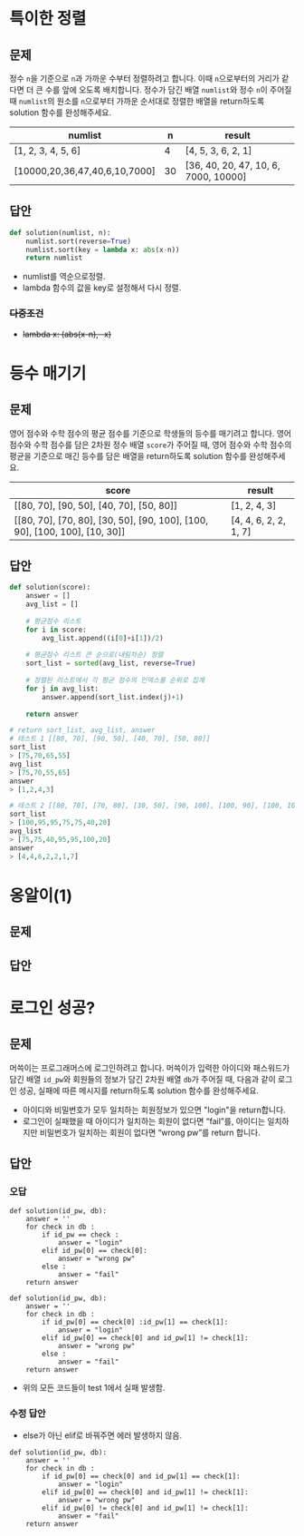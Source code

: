 

# 특이한 정렬

## 문제

정수 `n`을 기준으로 `n`과 가까운 수부터 정렬하려고 합니다. 이때 `n`으로부터의 거리가 같다면 더 큰 수를 앞에 오도록 배치합니다. 정수가 담긴 배열 `numlist`와 정수 `n`이 주어질 때 `numlist`의 원소를 `n`으로부터 가까운 순서대로 정렬한 배열을 return하도록 solution 함수를 완성해주세요.

| numlist                       | n    | result                               |
| ----------------------------- | ---- | ------------------------------------ |
| [1, 2, 3, 4, 5, 6]            | 4    | [4, 5, 3, 6, 2, 1]                   |
| [10000,20,36,47,40,6,10,7000] | 30   | [36, 40, 20, 47, 10, 6, 7000, 10000] |



## 답안

```python
def solution(numlist, n):
    numlist.sort(reverse=True)
    numlist.sort(key = lambda x: abs(x-n))
    return numlist
```

- numlist를 역순으로정렬.
- lambda 함수의 값을 key로 설정해서 다시 정렬.

### ~~다중조건~~

- ~~lambda x: (abs(x-n), -x)~~

  

# 등수 매기기

## 문제

영어 점수와 수학 점수의 평균 점수를 기준으로 학생들의 등수를 매기려고 합니다. 영어 점수와 수학 점수를 담은 2차원 정수 배열 `score`가 주어질 때, 영어 점수와 수학 점수의 평균을 기준으로 매긴 등수를 담은 배열을 return하도록 solution 함수를 완성해주세요.

| score                                                        | result                |
| ------------------------------------------------------------ | --------------------- |
| [[80, 70], [90, 50], [40, 70], [50, 80]]                     | [1, 2, 4, 3]          |
| [[80, 70], [70, 80], [30, 50], [90, 100], [100, 90], [100, 100], [10, 30]] | [4, 4, 6, 2, 2, 1, 7] |



## 답안

```py
def solution(score):
    answer = []
    avg_list = []
    
    # 평균점수 리스트
    for i in score:
        avg_list.append((i[0]+i[1])/2)
    
    # 평균점수 리스트 큰 순으로(내림차순) 정렬
    sort_list = sorted(avg_list, reverse=True)
   
	# 정렬된 리스트에서 각 평균 점수의 인덱스를 순위로 집계
    for j in avg_list:
        answer.append(sort_list.index(j)+1)
        
    return answer
```

```python
# return sort_list, avg_list, answer
# 테스트 1 [[80, 70], [90, 50], [40, 70], [50, 80]]
sort_list 	
> [75,70,65,55]
avg_list
> [75,70,55,65]
answer
> [1,2,4,3]

# 테스트 2 [[80, 70], [70, 80], [30, 50], [90, 100], [100, 90], [100, 100], [10, 30]]
sort_list
> [100,95,95,75,75,40,20]
avg_list
> [75,75,40,95,95,100,20]
answer
> [4,4,6,2,2,1,7]
```





# 옹알이(1)

## 문제



## 답안







# 로그인 성공?

## 문제

머쓱이는 프로그래머스에 로그인하려고 합니다. 머쓱이가 입력한 아이디와 패스워드가 담긴 배열 `id_pw`와 회원들의 정보가 담긴 2차원 배열 `db`가 주어질 때, 다음과 같이 로그인 성공, 실패에 따른 메시지를 return하도록 solution 함수를 완성해주세요.

- 아이디와 비밀번호가 모두 일치하는 회원정보가 있으면 "login"을 return합니다.
- 로그인이 실패했을 때 아이디가 일치하는 회원이 없다면 “fail”를, 아이디는 일치하지만 비밀번호가 일치하는 회원이 없다면 “wrong pw”를 return 합니다.

## 답안

### 오답

```
def solution(id_pw, db):
    answer = ''
    for check in db :
        if id_pw == check :
            answer = "login"
        elif id_pw[0] == check[0]:
            answer = "wrong pw"
        else : 
            answer = "fail"
    return answer
```

```
def solution(id_pw, db):
    answer = ''
    for check in db :
        if id_pw[0] == check[0] :id_pw[1] == check[1]:
            answer = "login"
        elif id_pw[0] == check[0] and id_pw[1] != check[1]:
            answer = "wrong pw"
        else : 
            answer = "fail"
    return answer
```

- 위의 모든 코드들이 test 1에서 실패 발생함.



### 수정 답안

- else가 아닌 elif로 바꿔주면 에러 발생하지 않음.

```
def solution(id_pw, db):
    answer = ''
    for check in db :
        if id_pw[0] == check[0] and id_pw[1] == check[1]:
            answer = "login"
        elif id_pw[0] == check[0] and id_pw[1] != check[1]:
            answer = "wrong pw"
        elif id_pw[0] != check[0] and id_pw[1] != check[1]:
            answer = "fail"
    return answer
```

